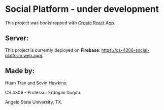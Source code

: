 # Social Platform - under development

This project was bootstrapped with [Create React App](https://github.com/facebook/create-react-app).

## Server: 

This project is currently deployed on **Firebase**: https://cs-4306-social-platform.web.app/.

## Made by:

Huan Tran and Sevin Hawkins.

CS 4306 - Professor Erdoğan Doğdu.

Angelo State University, TX.
